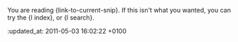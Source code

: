 You are reading {link-to-current-snip}. If this isn't what you wanted, you can try the {l index}, or {l search}.

:updated_at: 2011-05-03 16:02:22 +0100
